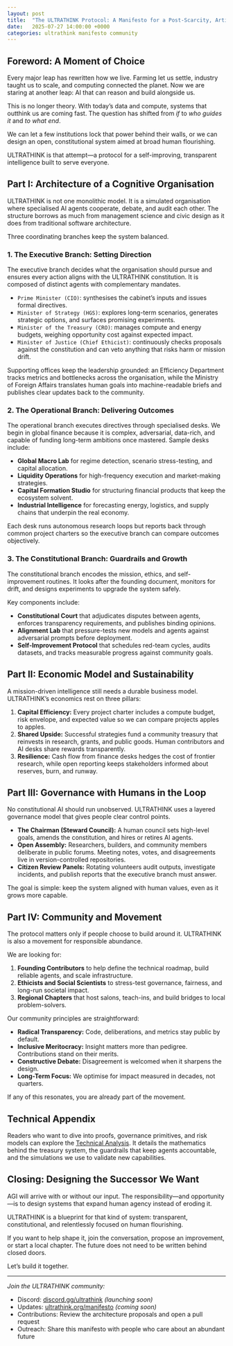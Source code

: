 ```yaml
---
layout: post
title:  "The ULTRATHINK Protocol: A Manifesto for a Post-Scarcity, Artificially Governed World"
date:   2025-07-27 14:00:00 +0000
categories: ultrathink manifesto community
---
```


## Foreword: A Moment of Choice

Every major leap has rewritten how we live. Farming let us settle, industry taught us to scale, and computing connected the planet. Now we are staring at another leap: AI that can reason and build alongside us.

This is no longer theory. With today’s data and compute, systems that outthink us are coming fast. The question has shifted from *if* to *who guides it* and *to what end*.

We can let a few institutions lock that power behind their walls, or we can design an open, constitutional system aimed at broad human flourishing.

ULTRATHINK is that attempt—a protocol for a self-improving, transparent intelligence built to serve everyone.

## Part I: Architecture of a Cognitive Organisation

ULTRATHINK is not one monolithic model. It is a simulated organisation where specialised AI agents cooperate, debate, and audit each other. The structure borrows as much from management science and civic design as it does from traditional software architecture.

Three coordinating branches keep the system balanced.

### 1. The Executive Branch: Setting Direction

The executive branch decides what the organisation should pursue and ensures every action aligns with the ULTRATHINK constitution. It is composed of distinct agents with complementary mandates.

- `Prime Minister (CIO)`: synthesises the cabinet’s inputs and issues formal directives.
- `Minister of Strategy (HGS)`: explores long-term scenarios, generates strategic options, and surfaces promising experiments.
- `Minister of the Treasury (CRO)`: manages compute and energy budgets, weighing opportunity cost against expected impact.
- `Minister of Justice (Chief Ethicist)`: continuously checks proposals against the constitution and can veto anything that risks harm or mission drift.

Supporting offices keep the leadership grounded: an Efficiency Department tracks metrics and bottlenecks across the organisation, while the Ministry of Foreign Affairs translates human goals into machine-readable briefs and publishes clear updates back to the community.

### 2. The Operational Branch: Delivering Outcomes

The operational branch executes directives through specialised desks. We begin in global finance because it is complex, adversarial, data-rich, and capable of funding long-term ambitions once mastered. Sample desks include:

- **Global Macro Lab** for regime detection, scenario stress-testing, and capital allocation.
- **Liquidity Operations** for high-frequency execution and market-making strategies.
- **Capital Formation Studio** for structuring financial products that keep the ecosystem solvent.
- **Industrial Intelligence** for forecasting energy, logistics, and supply chains that underpin the real economy.

Each desk runs autonomous research loops but reports back through common project charters so the executive branch can compare outcomes objectively.

### 3. The Constitutional Branch: Guardrails and Growth

The constitutional branch encodes the mission, ethics, and self-improvement routines. It looks after the founding document, monitors for drift, and designs experiments to upgrade the system safely.

Key components include:

- **Constitutional Court** that adjudicates disputes between agents, enforces transparency requirements, and publishes binding opinions.
- **Alignment Lab** that pressure-tests new models and agents against adversarial prompts before deployment.
- **Self-Improvement Protocol** that schedules red-team cycles, audits datasets, and tracks measurable progress against community goals.

## Part II: Economic Model and Sustainability

A mission-driven intelligence still needs a durable business model. ULTRATHINK’s economics rest on three pillars:

1. **Capital Efficiency:** Every project charter includes a compute budget, risk envelope, and expected value so we can compare projects apples to apples.
2. **Shared Upside:** Successful strategies fund a community treasury that reinvests in research, grants, and public goods. Human contributors and AI desks share rewards transparently.
3. **Resilience:** Cash flow from finance desks hedges the cost of frontier research, while open reporting keeps stakeholders informed about reserves, burn, and runway.

## Part III: Governance with Humans in the Loop

No constitutional AI should run unobserved. ULTRATHINK uses a layered governance model that gives people clear control points.

- **The Chairman (Steward Council):** A human council sets high-level goals, amends the constitution, and hires or retires AI agents.
- **Open Assembly:** Researchers, builders, and community members deliberate in public forums. Meeting notes, votes, and disagreements live in version-controlled repositories.
- **Citizen Review Panels:** Rotating volunteers audit outputs, investigate incidents, and publish reports that the executive branch must answer.

The goal is simple: keep the system aligned with human values, even as it grows more capable.

## Part IV: Community and Movement

The protocol matters only if people choose to build around it. ULTRATHINK is also a movement for responsible abundance.

We are looking for:

1. **Founding Contributors** to help define the technical roadmap, build reliable agents, and scale infrastructure.
2. **Ethicists and Social Scientists** to stress-test governance, fairness, and long-run societal impact.
3. **Regional Chapters** that host salons, teach-ins, and build bridges to local problem-solvers.

Our community principles are straightforward:

- **Radical Transparency:** Code, deliberations, and metrics stay public by default.
- **Inclusive Meritocracy:** Insight matters more than pedigree. Contributions stand on their merits.
- **Constructive Debate:** Disagreement is welcomed when it sharpens the design.
- **Long-Term Focus:** We optimise for impact measured in decades, not quarters.

If any of this resonates, you are already part of the movement.

## Technical Appendix

Readers who want to dive into proofs, governance primitives, and risk models can explore the [Technical Analysis](/2025/07/27/ultrathink-technical-analysis.html). It details the mathematics behind the treasury system, the guardrails that keep agents accountable, and the simulations we use to validate new capabilities.

## Closing: Designing the Successor We Want

AGI will arrive with or without our input. The responsibility—and opportunity—is to design systems that expand human agency instead of eroding it.

ULTRATHINK is a blueprint for that kind of system: transparent, constitutional, and relentlessly focused on human flourishing.

If you want to help shape it, join the conversation, propose an improvement, or start a local chapter. The future does not need to be written behind closed doors.

Let’s build it together.

---

*Join the ULTRATHINK community:*
- Discord: [discord.gg/ultrathink](https://discord.gg/ultrathink) *(launching soon)*
- Updates: [ultrathink.org/manifesto](https://ultrathink.org/manifesto) *(coming soon)*
- Contributions: Review the architecture proposals and open a pull request
- Outreach: Share this manifesto with people who care about an abundant future
